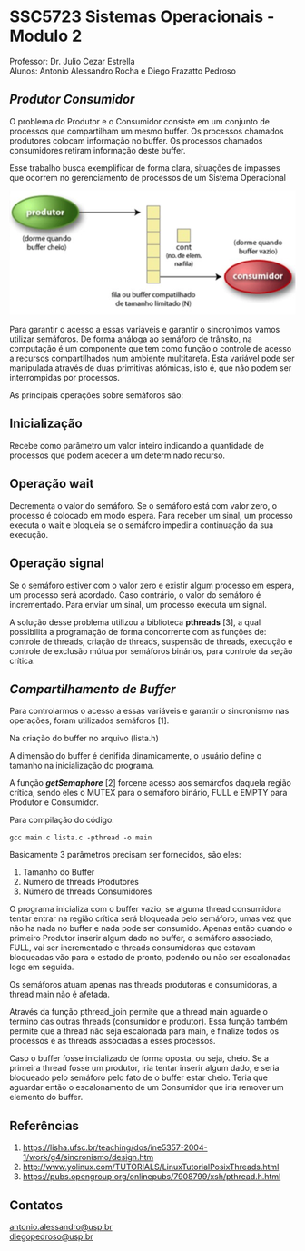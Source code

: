 # SSC5723 Sistemas Operacionais  - Modulo 2

Professor: Dr. Julio Cezar Estrella\
Alunos: Antonio Alessandro Rocha e Diego Frazatto Pedroso


***Produtor Consumidor***
-------------------

O problema do Produtor e o Consumidor consiste em um conjunto de processos que compartilham um mesmo buffer. Os processos chamados produtores colocam informação no buffer. Os processos chamados consumidores retiram informação deste buffer. 

Esse trabalho busca exemplificar de forma clara, situações de impasses que ocorrem no gerenciamento de processos de um Sistema Operacional

![stats](/assets/produtor-consumidor.jpg)

Para garantir o acesso a essas variáveis e garantir o sincronimos vamos utilizar semáforos. De forma análoga ao semáforo de trânsito, na computação é um componente que tem como função o controle de acesso a recursos compartilhados num ambiente multitarefa. Esta variável pode ser manipulada através de duas primitivas atómicas, isto é, que não podem ser interrompidas por processos.

As principais operações sobre semáforos são:

Inicialização
-------------------
Recebe como parâmetro um valor inteiro indicando a quantidade de processos que podem aceder a um determinado recurso.

Operação wait
-------------------
Decrementa o valor do semáforo. Se o semáforo está com valor zero, o processo é colocado em modo espera. Para receber um sinal, um processo executa o wait e bloqueia se o semáforo impedir a continuação da sua execução.

Operação signal
-------------------
Se o semáforo estiver com o valor zero e existir algum processo em espera, um processo será acordado. Caso contrário, o valor do semáforo é incrementado. Para enviar um sinal, um processo executa um signal.

A solução desse problema utilizou a biblioteca **pthreads** [3], a qual possibilita a programação de forma concorrente com as funções de: controle de threads, criação de threads, suspensão de threads, execução e controle de exclusão mútua por semáforos binários, para controle da seção crítica. 


***Compartilhamento de Buffer***
-------------------

Para controlarmos o acesso a essas variáveis e garantir o sincronismo nas operações, foram utilizados semáforos [1].

Na criação do buffer no arquivo (lista.h) 

A dimensão do buffer é denifida dinamicamente, o usuário define o tamanho na inicialização do programa.

A função ***getSemaphore*** [2] forcene acesso aos semárofos daquela região crítica, sendo eles o MUTEX para o semáforo binário, FULL e EMPTY para Produtor e Consumidor.


Para compilação do código:
````
gcc main.c lista.c -pthread -o main
````

Basicamente 3 parâmetros precisam ser fornecidos, são eles:
1. Tamanho do Buffer
2. Numero de threads Produtores
3. Número de threads Consumidores


O programa inicializa com o buffer vazio, se alguma thread consumidora tentar entrar na região crítica será bloqueada pelo semáforo, umas vez que não ha nada no buffer e nada pode ser consumido.
Apenas então quando o primeiro Produtor inserir algum dado no buffer, o semáforo associado, FULL, vai ser incrementado e threads consumidoras que estavam bloqueadas vão para o estado de pronto, podendo ou não ser escalonadas logo em seguida.

Os semáforos atuam apenas nas threads produtoras e consumidoras, a thread main não é afetada. 

Através da função pthread_join permite que a thread main aguarde o termino das outras threads (consumidor e produtor). Essa função também permite que a thread não seja escalonada para main, e finalize todos os processos e as threads associadas a esses processos.

Caso o buffer fosse inicializado de forma oposta, ou seja, cheio. Se a primeira thread fosse um produtor, iria tentar inserir algum dado, e seria bloqueado pelo semáforo pelo fato de o buffer estar cheio. Teria que aguardar então o escalonamento de um Consumidor que iria remover um elemento do buffer.


Referências
-------------------
1. https://lisha.ufsc.br/teaching/dos/ine5357-2004-1/work/g4/sincronismo/design.htm
2. http://www.yolinux.com/TUTORIALS/LinuxTutorialPosixThreads.html
3. https://pubs.opengroup.org/onlinepubs/7908799/xsh/pthread.h.html

Contatos 
-------------------
antonio.alessandro@usp.br\
diegopedroso@usp.br
